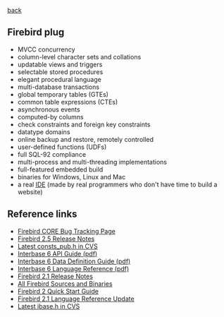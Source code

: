[back](fbclient.md)

## Firebird plug ##

  * MVCC concurrency
  * column-level character sets and collations
  * updatable views and triggers
  * selectable stored procedures
  * elegant procedural language
  * multi-database transactions
  * global temporary tables (GTEs)
  * common table expressions (CTEs)
  * asynchronous events
  * computed-by columns
  * check constraints and foreign key constraints
  * datatype domains
  * online backup and restore, remotely controlled
  * user-defined functions (UDFs)
  * full SQL-92 compliance
  * multi-process and multi-threading implementations
  * full-featured embedded build
  * binaries for Windows, Linux and Mac
  * a real [IDE](http://ibexpert.net/ibe/index.php?n=Main.IBExpertFeatures) (made by real programmers who don't have time to build a website)

## Reference links ##

  * [Firebird CORE Bug Tracking Page](http://tracker.firebirdsql.org/browse/CORE)
  * [Firebird 2.5 Release Notes](http://www.firebirdsql.org/rlsnotesh/rlsnotes25.html)
  * [Latest consts\_pub.h in CVS](http://firebird.cvs.sourceforge.net/viewvc/firebird/firebird2/src/include/consts_pub.h?view=markup)
  * [Interbase 6 API Guide (pdf)](http://fbclient.googlecode.com/files/ApiGuide.pdf)
  * [Interbase 6 Data Definition Guide (pdf)](http://fbclient.googlecode.com/files/DataDef.pdf)
  * [Interbase 6 Language Reference (pdf)](http://fbclient.googlecode.com/files/LangRef.pdf)
  * [Firebird 2.1 Release Notes](http://www.firebirdsql.org/rlsnotesh/rlsnotes210.html)
  * [All Firebird Sources and Binaries](http://sourceforge.net/projects/firebird/files/)
  * [Firebird 2 Quick Start Guide](http://www.firebirdsql.org/manual/qsg2.html)
  * [Firebird 2.1 Language Reference Update](http://www.firebirdsql.org/refdocs/langrefupd21.html)
  * [Latest ibase.h in CVS](http://firebird.cvs.sourceforge.net/viewvc/firebird/firebird2/src/jrd/ibase.h?view=markup)